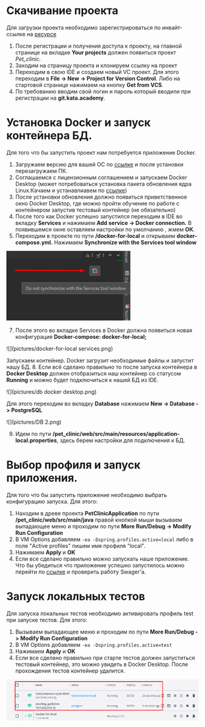 # Скачивание проекта

Для загрузки проекта необходимо зарегистрироваться 
по инвайт-ссылке на [ресурсе](https://git.kata.academy/) 

1. После регистрации и получения доступа к проекту,
на главной странице на вкладке **Your projects** 
должен появиться проект _Pet_clinic._
2. Заходим на страницу проекта и клонируем ссылку на проект
3. Переходим в свою IDE и создаем новый VC проект. Для этого переходим в **File -> New -> Project for Version Control**.
Либо на стартовой странице нажимаем на кнопку **Get from VCS**.
4. По требованию вводим свой логин и пароль который вводили при регистрации
на **git.kata.academy**. 


# Установка Docker и запуск контейнера БД.

Для того что бы запустить проект нам потребуется приложение Docker. 

1. Загружаем версию для вашей ОС по [ссылке](https://docs.docker.com/get-docker/) и после установки перезагружаем ПК. 
2. Соглашаемся с лицензионным соглашением и запускаем Docker Desktop 
(может потребоваться установка пакета обновления ядра Linux.Качаем и устанавлиавем по
[ссылке](https://docs.microsoft.com/ru-ru/windows/wsl/install-manual#step-4---download-the-linux-kernel-update-package))
3. После установки обновления должно появиться приветственное окно Docker Desktop, где можно пройти обучение по работе с контейнером
запустив тестовый контейнер (не обязательно)
4. После того как Docker успешно запустился переходим в IDE во вкладку **Services** и нажимаем **Add service -> Docker connection.**
В появившемся окне оставляем настройки по умолчанию , жмем **ОК**. 
5. Переходим в проекте по пути **/docker-for-local** и открываем **docker-compose.yml.** Нажимаем **Synchronize with the Services tool window**

![](pictures/Synchronize.png)

7. После этого во вкладке Services в Docker должна появиться новая конфигурация **Docker-compose: docker-for-local;** 

![](pictures/docker-for-local services.png)

Запускаем контейнер. Docker загрузит необходимые файлы и запустит нашу БД. 
8. Если всё сделано правильно то после запуска контейнера в **Docker Desktop** должен отобразиться
наш контейнер со статусом **Running** и можно будет подключиться к нашей БД из IDE. 

![](pictures/db docker desktop.png)

Для этого переходим во вкладку **Database** нажимаем **New -> Database -> PostgreSQL**

![](pictures/DB 2.png)

9. Идем по пути **/pet_clinic/web/src/main/resources/application-local.properties**, здесь берем настройки для подключения к БД. 


# Выбор профиля и запуск приложения.
Для того что бы запустить приложение необходимо выбрать конфигурацию запуска. Для этого:
1. Находим в древе проекта **PetClinicApplication** по пути  **/pet_clinic/web/src/main/java** правой кнопкой мыши
вызываем выпадающее меню и проходим по пути **More Run/Debug -> Modify Run Configuration**
2. В VM Options добавляем ```-ea -Dspring.profiles.active=local``` либо в поле "Active profiles" пишем имя профиля "local".
3. Нажимаем **Apply** и **OK** 
4. Если все сделано правильно можно запускать наше приложение. Что бы убедиться что приложение успешно запустилось можно перейти по [ссылке](http://localhost:8080/swagger-ui.html) и проверить работу Swager'а.

# Запуск локальных тестов

Для запуска локальных тестов необходимо активировать профиль test при запуске тестов. 
Для этого:

1. Вызываем выпадающее меню и проходим по пути **More Run/Debug -> Modify Run Configuration**
2. В VM Options добавляем ```-ea -Dspring.profiles.active=test```
3. Нажимаем **Apply** и **OK**
4. Если все сделано правильно при старте тестов должен запуститься тестовый контейнер, это можно увидеть в Docker Desktop. После прохождения тестов контейнер удалится. 

![](pictures/test-container.png)